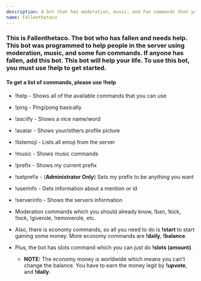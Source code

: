 ```yaml
---
description: A bot that has moderation, music, and fun commands that you can use forever.
name: Fallenthetaco
---
```


### This is Fallenthetaco. The bot who has fallen and needs help. This bot was programmed to help people in the server using moderation, music, and some fun commands. If anyone has fallen, add this bot. This bot will help your life. To use this bot, you must use !help to get started.

#### To get a list of commands, please use **!help**

- !help - Shows all of the available commands that you can use
- !ping - Ping/pong basically
- !asciify - Shows a nice name/word
- !avatar - Shows your/others profile picture
- !listemoji - Lists all emoji from the server
- !music - Shows music commands
- !prefix - Shows my current prefix
- !setprefix - (**Administrator Only**) Sets my prefix to be anything you want
- !userinfo - Gets information about a mention or id
- !serverinfo - Shows the servers information
- Moderation commands which you should already know, !ban, !kick, !lock, !giverole, !removerole, etc.
- Also, there is economy commands, so all you need to do is **!start** to start gaining some money. More economy commands are **!daily**, **!balance**.
- Plus, the bot has slots command which you can just do **!slots (amount)**.
  
  - **NOTE:** The economy money is worldwide which means you can't change the balance. You have to earn the money legit by **!upvote**, and **!daily**.
